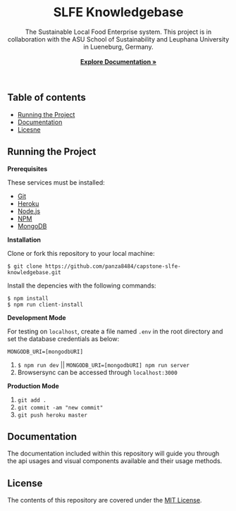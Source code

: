 <p align="center">
  <h1 align="center">SLFE Knowledgebase</h1>
  <p align="center">
    The Sustainable Local Food Enterprise system. This project is in collaboration with the ASU School of Sustainability and Leuphana University in Lueneburg, Germany.
    <br>
    <br>
    <a href="#documentation"><strong>Explore Documentation »</strong></a>
    <br>
    
  </p>
</p>

<br>

## Table of contents

- [Running the Project](#running-the-project)
- [Documentation](#documentation)
- [Licesne](#license)

## Running the Project

**Prerequisites**

These services must be installed:
- [Git](https://git-scm.com/downloads)
- [Heroku](https://devcenter.heroku.com/articles/heroku-cli)
- [Node.js](https://nodejs.org/en/download/)
- [NPM](https://www.npmjs.com/get-npm)
- [MongoDB](http://www.mongodb.org/)

**Installation**

Clone or fork this repository to your local machine:
```
$ git clone https://github.com/panza8484/capstone-slfe-knowledgebase.git
```
Install the depencies with the following commands:
```
$ npm install
$ npm run client-install
```

**Development Mode**

For testing on `localhost`, create a file named `.env` in the root directory and set the database credentials as below:
```
MONGODB_URI=[mongodbURI]
```
1. `$ npm run dev` || `MONGODB_URI=[mongodbURI] npm run server`
2. Browsersync can be accessed through `localhost:3000`

**Production Mode**
1. `git add .`
2. `git commit -am "new commit"`
3. `git push heroku master`

## Documentation

The documentation included within this repository will guide you through the api usages and visual components available and their usage methods.

## License

The contents of this repository are covered under the [MIT License](https://github.com/panza8484/capstone-slfe-knowledgebase/blob/master/LICENSE).
